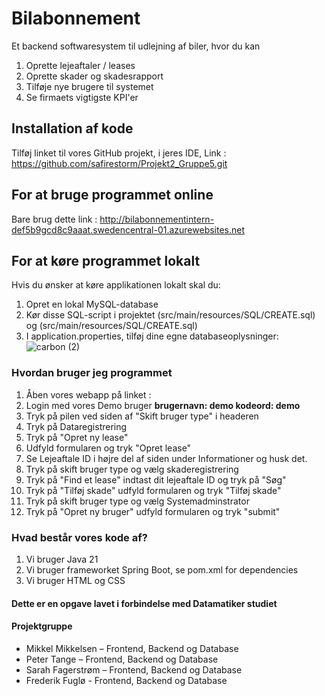 # Bilabonnement
Et backend softwaresystem til udlejning af biler, hvor du kan
1. Oprette lejeaftaler / leases
2. Oprette skader og skadesrapport
3. Tilføje nye brugere til systemet
4. Se firmaets vigtigste KPI'er

## Installation af kode
Tilføj linket til vores GitHub projekt, i jeres IDE, Link : https://github.com/safirestorm/Projekt2_Gruppe5.git

## For at bruge programmet online
Bare brug dette link : http://bilabonnementintern-def5b9gcd8c9aaat.swedencentral-01.azurewebsites.net

## For at køre programmet lokalt
Hvis du ønsker at køre applikationen lokalt skal du:

1. Opret en lokal MySQL-database
2. Kør disse SQL-script i projektet (src/main/resources/SQL/CREATE.sql) og (src/main/resources/SQL/CREATE.sql)
3. I application.properties, tilføj dine egne databaseoplysninger:
![carbon (2)](https://github.com/user-attachments/assets/bf3ed565-6aa0-449b-a46d-b4465170b76f)

### Hvordan bruger jeg programmet
1. Åben vores webapp på linket : 
2. Login med vores Demo bruger **brugernavn: demo kodeord: demo**
3. Tryk på pilen ved siden af "Skift bruger type" i headeren
4. Tryk på Dataregistrering
5. Tryk på "Opret ny lease"
6. Udfyld formularen og tryk "Opret lease"
7. Se Lejeaftale ID i højre del af siden under Informationer og husk det.
8. Tryk på skift bruger type og vælg skaderegistrering
9. Tryk på "Find et lease" indtast dit lejeaftale ID og tryk på "Søg"
10. Tryk på "Tilføj skade" udfyld formularen og tryk "Tilføj skade"
11. Tryk på skift bruger type og vælg Systemadminstrator
12. Tryk på "Opret ny bruger" udfyld formularen og tryk "submit"

### Hvad består vores kode af?
1. Vi bruger Java 21
2. Vi bruger frameworket Spring Boot, se pom.xml for dependencies
3. Vi bruger HTML og CSS

#### Dette er en opgave lavet i forbindelse med Datamatiker studiet
#### Projektgruppe
- Mikkel Mikkelsen – Frontend, Backend og Database
- Peter Tange – Frontend, Backend og Database
- Sarah Fagerstrøm – Frontend, Backend og Database
- Frederik Fuglø - Frontend, Backend og Database
